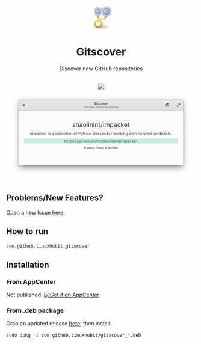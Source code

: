 <div align="center">
  <img src="https://raw.githubusercontent.com/linuxhubit/gitscover/master/data/icons/64/com.github.linuxhubit.gitscover.svg" width="64">
  <h1 align="center">Gitscover</h1>
  <p align="center">Discover new GitHub repositories</p>
</div>

<br/>

<div align="center">
   <a href="https://github.com/linuxhubit/gitscover/blob/master/LICENSE">
    <img src="https://img.shields.io/badge/License-GPL--3.0-blue.svg">
   </a>
</div>

<div align="center">
    <img  src="https://github.com/linuxhubit/gitscover/raw/master/data/screenshot-1.png">
</div>

## Problems/New Features?
Open a new Issue [here](https://github.com/linuxhubit/gitscover/issues).

## How to run
```bash
com.github.linuxhubit.gitscover
```

## Installation

### From AppCenter
Not published.
[![Get it on AppCenter](https://appcenter.elementary.io/badge.svg)](https://appcenter.elementary.io/com.github.linuxhubit/gitscover)


### From .deb package
Grab an updated release [here](https://github.com/linuxhubit/gitscover/releases), then install:

```bash
sudo dpkg -i com.github.linuxhubit/gitscover_*.deb
```




